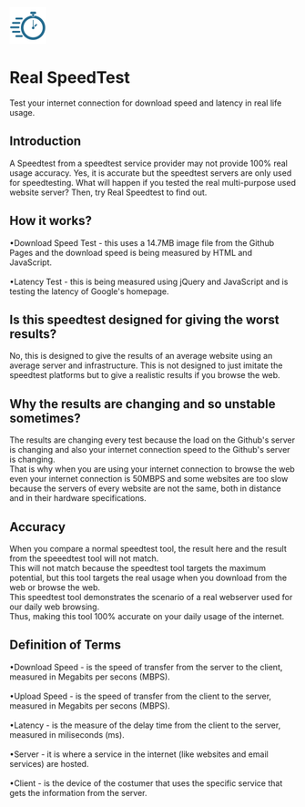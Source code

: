 <img src="resources/favicon.png" alt="LOGO" width="64"  height="64">

# Real SpeedTest
Test your internet connection for download speed and latency in real life usage.

## Introduction
A Speedtest from a speedtest service provider may not provide 100% real usage accuracy. Yes, it is accurate but the speedtest servers are only used for speedtesting. What will happen if you tested the real multi-purpose used website server? Then, try Real Speedtest to find out.

## How it works?
•Download Speed Test - this uses a 14.7MB image file from the Github Pages and the download speed is being measured by HTML and JavaScript.
<br>
<br>
•Latency Test - this is being measured using jQuery and JavaScript and is testing the latency of Google's homepage.

## Is this speedtest designed for giving the worst results?
No, this is designed to give the results of an average website using an average server and infrastructure. This is not designed to just imitate the speedtest platforms but to give a realistic results if you browse the web.

## Why the results are changing and so unstable sometimes?
The results are changing every test because the load on the Github's server is changing and also your internet connection speed to the Github's server is changing.
<br>
That is why when you are using your internet connection to browse the web even your internet connection is 50MBPS and some websites are too slow because the servers of every website are not the same, both in distance and in their hardware specifications.

## Accuracy
When you compare a normal speedtest tool, the result here and the result from the speeedtest tool will not match.
<br>
This will not match because the speedtest tool targets the maximum potential, but this tool targets the real usage when you download from the web or browse the web.
<br>
This speedtest tool demonstrates the scenario of a real webserver used for our daily web browsing.
<br>
Thus, making this tool 100% accurate on your daily usage of the internet.

## Definition of Terms
•Download Speed - is the speed of transfer from the server to the client, measured in Megabits per secons (MBPS).
<br>
<br>
•Upload Speed - is the speed of transfer from the client to the server, measured in Megabits per secons (MBPS). 
<br>
<br>
•Latency - is the measure of the delay time from the client to the server, measured in miliseconds (ms).
<br>
<br>
•Server - it is where a service in the internet (like websites and email services) are hosted.
<br>
<br>
•Client - is the device of the costumer that uses the specific service that gets the information from the server.
